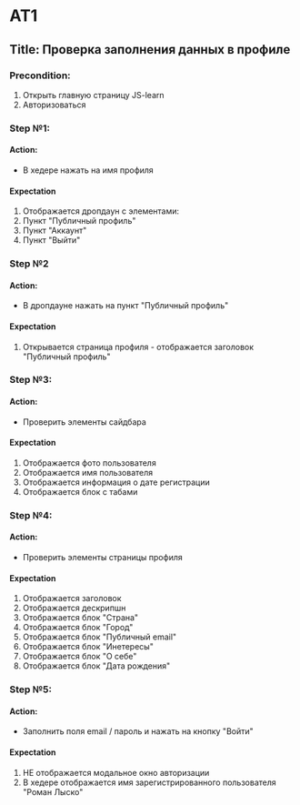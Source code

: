 # AT1
## Title: Проверка заполнения данных в профиле

### Precondition:
1. Открыть главную страницу JS-learn
2. Авторизоваться 

### Step №1:
#### Action:
- В хедере нажать на имя профиля
#### Expectation
1. Отображается дропдаун с элементами:
2. Пункт "Публичный профиль"
3. Пункт "Аккаунт"
4. Пункт "Выйти"

### Step №2
#### Action:
- В дропдауне нажать на пункт "Публичный профиль"
#### Expectation
1. Открывается страница профиля - отображается заголовок "Публичный профиль"

### Step №3:
#### Action:
- Проверить элементы сайдбара
#### Expectation
1. Отображается фото пользователя
2. Отображается имя пользователя
3. Отображается информация о дате регистрации
4. Отображается блок с табами

### Step №4:
#### Action:
- Проверить элементы страницы профиля
#### Expectation
1. Отображается заголовок
2. Отображается дескрипшн
3. Отображается блок "Страна"
4. Отображается блок "Город"
5. Отображается блок "Публичный email"
6. Отображается блок "Инетересы"
7. Отображается блок "О себе"
8. Отображается блок "Дата рождения"

### Step №5:
#### Action:
- Заполнить поля email / пароль и нажать на кнопку "Войти"
#### Expectation
1. НЕ отображается модальное окно авторизации
2. В хедере отображается имя зарегистрированного пользователя "Роман Лыско"